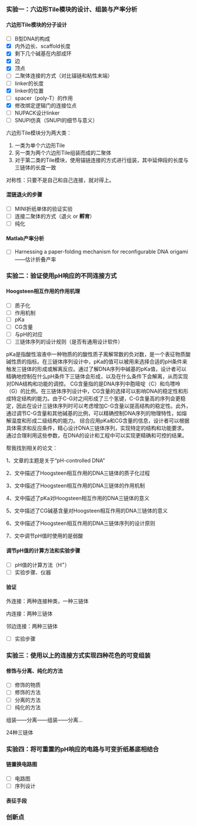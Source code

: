 ### 实验一：六边形Tile模块的设计、组装与产率分析

#### 六边形Tile模块的分子设计

- [ ]  B型DNA的构成
- [x]  内外边长、scaffold长度
- [x]  剩下几个碱基在内部成环
- [x]  边
- [x]  顶点
- [ ]  二聚体连接的方式（对比锚链和粘性末端）
- [ ]  linker的长度
- [x]  linker的位置
- [ ]  spacer（poly-T）的作用
- [x]  修改绑定逻辑门的连接位点
- [ ]  NUPACK设计linker
- [ ]  SNUPI仿真（SNUPI的细节与意义）

六边形Tile模块分为两大类：

1. 一类为单个六边形Tile
2. 另一类为两个六边形Tile组装而成的二聚体
3. 对于第二类的Tile模块，使用锚链连接的方式进行组装，其中延伸段的长度与三链体的长度一致

对称性：只要不是自己和自己连接，就对得上。

#### 混链退火的步骤

- [ ] MINI折纸单体的验证实验
- [ ] 连接二聚体的方式（退火 or **孵育**）
- [ ] 纯化

#### Matlab产率分析

- [ ] Harnessing a paper-folding mechanism for reconfigurable DNA origami——估计折叠产率

### 实验二：验证使用pH响应的不同连接方式

#### Hoogsteen相互作用的作用机理

- [ ] 质子化
- [ ] 作用机制
- [ ] pKa
- [ ] CG含量
- [ ] 与pH的对应
- [ ] 三链体序列的设计规则（是否有通用设计软件）

pKa是指酸性溶液中一种物质的的酸性质子离解常数的负对数，是一个表征物质酸碱性质的指标。在三链体序列设计中，pKa的值可以被用来选择合适的pH条件来触发三链体的形成或解离反应。通过了解DNA序列中碱基的pKa值，设计者可以精确地控制在什么pH条件下三链体会形成，以及在什么条件下会解离，从而实现对DNA结构和功能的调控。
CG含量指的是DNA序列中胞嘧啶（C）和鸟嘌呤（G）的比例。在三链体序列设计中，CG含量的选择可以影响DNA的稳定性和形成特定结构的能力。由于C-G对之间形成了三个氢键，C-G含量高的序列会更稳定，因此在设计三链体序列时可以考虑增加C-G含量以提高结构的稳定性。此外，通过调节C-G含量和其他碱基的比例，可以精确控制DNA序列的物理特性，如熔解温度和形成二级结构的能力。
综合应用pKa和CG含量的信息，设计者可以根据具体需求和反应条件，精心设计DNA三链体序列，实现特定的结构和功能要求。通过合理利用这些参数，在DNA的设计和工程中可以实现更精确和可控的结果。

帮我找到相关的论文：

1、文章的主题是关于“pH-controlled DNA”

2、文中描述了Hoogsteen相互作用的DNA三链体的质子化过程

3、文中描述了Hoogsteen相互作用的DNA三链体的作用机制

4、文中描述了pKa对Hoogsteen相互作用的DNA三链体的意义

5、文中描述了CG碱基含量对Hoogsteen相互作用的DNA三链体的意义

6、文中描述了Hoogsteen相互作用的DNA三链体序列的设计原则

7、文中调节pH值时使用的是弱酸

#### 调节pH值的计算方法和实验步骤

- [ ] pH值的计算方法（H<sup>+</sup>）
- [ ] 实验步骤、仪器

#### 验证

外连接：两种连接种类，一种三链体

内连接：两种三链体

邻边连接：两种三链体

- [ ] 实验步骤

### 实验三：使用以上的连接方式实现四种花色的可变组装

#### 修饰与分离、纯化的方法

- [ ] 修饰的物质
- [ ] 修饰的方法
- [ ] 分离的方法
- [ ] 纯化的方法

组装——分离——组装——分离…

24种三链体

### 实验四：将可重置的pH响应的电路与可变折纸基底相结合

#### 链置换电路图

- [ ] 电路图
- [ ] 序列设计

#### 表征手段



### 创新点

